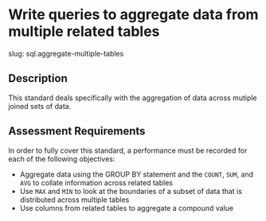 
# Write queries to aggregate data from multiple related tables

slug: sql.aggregate-multiple-tables

## Description
This standard deals specifically with the aggregation of data across mutiple joined sets of data.

## Assessment Requirements
In order to fully cover this standard, a performance must be recorded for each of the following objectives:

- Aggregate data using the GROUP BY statement and the `COUNT`, `SUM`, and `AVG` to collate information across related tables
- Use `MAX` and `MIN` to look at the boundaries of a subset of data that is distributed across multiple tables
- Use columns from related tables to aggregate a compound value
